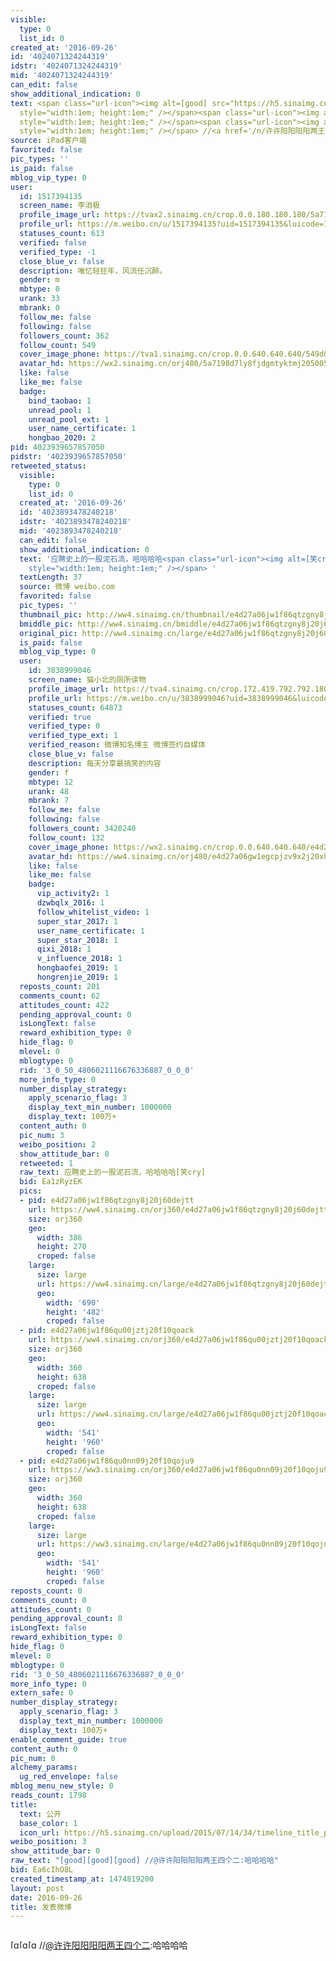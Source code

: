 ```yaml
---
visible:
  type: 0
  list_id: 0
created_at: '2016-09-26'
id: '4024071324244319'
idstr: '4024071324244319'
mid: '4024071324244319'
can_edit: false
show_additional_indication: 0
text: <span class="url-icon"><img alt=[good] src="https://h5.sinaimg.cn/m/emoticon/icon/others/h_good-0c51afc69c.png"
  style="width:1em; height:1em;" /></span><span class="url-icon"><img alt=[good] src="https://h5.sinaimg.cn/m/emoticon/icon/others/h_good-0c51afc69c.png"
  style="width:1em; height:1em;" /></span><span class="url-icon"><img alt=[good] src="https://h5.sinaimg.cn/m/emoticon/icon/others/h_good-0c51afc69c.png"
  style="width:1em; height:1em;" /></span> //<a href='/n/许许阳阳阳阳两王四个二'>@许许阳阳阳阳两王四个二</a>:哈哈哈哈
source: iPad客户端
favorited: false
pic_types: ''
is_paid: false
mblog_vip_type: 0
user:
  id: 1517394135
  screen_name: 李消极
  profile_image_url: https://tvax2.sinaimg.cn/crop.0.0.180.180.180/5a7198d7ly8fjdgmtyktmj20500500so.jpg?KID=imgbed,tva&Expires=1606399462&ssig=WMLT%2FkS%2FwJ
  profile_url: https://m.weibo.cn/u/1517394135?uid=1517394135&luicode=10000011&lfid=2304131517394135_-_WEIBO_SECOND_PROFILE_WEIBO
  statuses_count: 613
  verified: false
  verified_type: -1
  close_blue_v: false
  description: 唯忆轻狂年，风流任沉醉。
  gender: m
  mbtype: 0
  urank: 33
  mbrank: 0
  follow_me: false
  following: false
  followers_count: 362
  follow_count: 549
  cover_image_phone: https://tva1.sinaimg.cn/crop.0.0.640.640.640/549d0121tw1egm1kjly3jj20hs0hsq4f.jpg
  avatar_hd: https://wx2.sinaimg.cn/orj480/5a7198d7ly8fjdgmtyktmj20500500so.jpg
  like: false
  like_me: false
  badge:
    bind_taobao: 1
    unread_pool: 1
    unread_pool_ext: 1
    user_name_certificate: 1
    hongbao_2020: 2
pid: 4023939657857050
pidstr: '4023939657857050'
retweeted_status:
  visible:
    type: 0
    list_id: 0
  created_at: '2016-09-26'
  id: '4023893478240218'
  idstr: '4023893478240218'
  mid: '4023893478240218'
  can_edit: false
  show_additional_indication: 0
  text: '应聘史上的一股泥石流，哈哈哈哈<span class="url-icon"><img alt=[笑cry] src="https://h5.sinaimg.cn/m/emoticon/icon/default/d_xiaoku-f2bd11b506.png"
    style="width:1em; height:1em;" /></span> '
  textLength: 37
  source: 微博 weibo.com
  favorited: false
  pic_types: ''
  thumbnail_pic: http://ww4.sinaimg.cn/thumbnail/e4d27a06jw1f86qtzgny8j20j60dejtt.jpg
  bmiddle_pic: http://ww4.sinaimg.cn/bmiddle/e4d27a06jw1f86qtzgny8j20j60dejtt.jpg
  original_pic: http://ww4.sinaimg.cn/large/e4d27a06jw1f86qtzgny8j20j60dejtt.jpg
  is_paid: false
  mblog_vip_type: 0
  user:
    id: 3838999046
    screen_name: 猫小北的厕所读物
    profile_image_url: https://tva4.sinaimg.cn/crop.172.419.792.792.180/e4d27a06gw1egcpjzv9x2j20xh12f0v8.jpg?KID=imgbed,tva&Expires=1606399462&ssig=jrO8L%2FCILg
    profile_url: https://m.weibo.cn/u/3838999046?uid=3838999046&luicode=10000011&lfid=2304131517394135_-_WEIBO_SECOND_PROFILE_WEIBO
    statuses_count: 64873
    verified: true
    verified_type: 0
    verified_type_ext: 1
    verified_reason: 微博知名博主 微博签约自媒体
    close_blue_v: false
    description: 每天分享最搞笑的内容
    gender: f
    mbtype: 12
    urank: 48
    mbrank: 7
    follow_me: false
    following: false
    followers_count: 3420240
    follow_count: 132
    cover_image_phone: https://wx2.sinaimg.cn/crop.0.0.640.640.640/e4d27a06gy1fidu7x6htaj20yi0yiwfk.jpg
    avatar_hd: https://ww4.sinaimg.cn/orj480/e4d27a06gw1egcpjzv9x2j20xh12f0v8.jpg
    like: false
    like_me: false
    badge:
      vip_activity2: 1
      dzwbqlx_2016: 1
      follow_whitelist_video: 1
      super_star_2017: 1
      user_name_certificate: 1
      super_star_2018: 1
      qixi_2018: 1
      v_influence_2018: 1
      hongbaofei_2019: 1
      hongrenjie_2019: 1
  reposts_count: 201
  comments_count: 62
  attitudes_count: 422
  pending_approval_count: 0
  isLongText: false
  reward_exhibition_type: 0
  hide_flag: 0
  mlevel: 0
  mblogtype: 0
  rid: '3_0_50_4806021116676336887_0_0_0'
  more_info_type: 0
  number_display_strategy:
    apply_scenario_flag: 3
    display_text_min_number: 1000000
    display_text: 100万+
  content_auth: 0
  pic_num: 3
  weibo_position: 2
  show_attitude_bar: 0
  retweeted: 1
  raw_text: 应聘史上的一股泥石流，哈哈哈哈[笑cry] ​​​
  bid: Ea1zRyzEK
  pics:
  - pid: e4d27a06jw1f86qtzgny8j20j60dejtt
    url: https://ww4.sinaimg.cn/orj360/e4d27a06jw1f86qtzgny8j20j60dejtt.jpg
    size: orj360
    geo:
      width: 386
      height: 270
      croped: false
    large:
      size: large
      url: https://ww4.sinaimg.cn/large/e4d27a06jw1f86qtzgny8j20j60dejtt.jpg
      geo:
        width: '690'
        height: '482'
        croped: false
  - pid: e4d27a06jw1f86qu00jztj20f10qoack
    url: https://ww4.sinaimg.cn/orj360/e4d27a06jw1f86qu00jztj20f10qoack.jpg
    size: orj360
    geo:
      width: 360
      height: 638
      croped: false
    large:
      size: large
      url: https://ww4.sinaimg.cn/large/e4d27a06jw1f86qu00jztj20f10qoack.jpg
      geo:
        width: '541'
        height: '960'
        croped: false
  - pid: e4d27a06jw1f86qu0nn09j20f10qoju9
    url: https://ww3.sinaimg.cn/orj360/e4d27a06jw1f86qu0nn09j20f10qoju9.jpg
    size: orj360
    geo:
      width: 360
      height: 638
      croped: false
    large:
      size: large
      url: https://ww3.sinaimg.cn/large/e4d27a06jw1f86qu0nn09j20f10qoju9.jpg
      geo:
        width: '541'
        height: '960'
        croped: false
reposts_count: 0
comments_count: 0
attitudes_count: 0
pending_approval_count: 0
isLongText: false
reward_exhibition_type: 0
hide_flag: 0
mlevel: 0
mblogtype: 0
rid: '3_0_50_4806021116676336887_0_0_0'
more_info_type: 0
extern_safe: 0
number_display_strategy:
  apply_scenario_flag: 3
  display_text_min_number: 1000000
  display_text: 100万+
enable_comment_guide: true
content_auth: 0
pic_num: 0
alchemy_params:
  ug_red_envelope: false
mblog_menu_new_style: 0
reads_count: 1798
title:
  text: 公开
  base_color: 1
  icon_url: https://h5.sinaimg.cn/upload/2015/07/14/34/timeline_title_public_default.png
weibo_position: 3
show_attitude_bar: 0
raw_text: "[good][good][good] //@许许阳阳阳阳两王四个二:哈哈哈哈"
bid: Ea6cIhO8L
created_timestamp_at: 1474819200
layout: post
date: 2016-09-26
title: 发表微博
---
```


![]()

<span class="url-icon"><img alt=[good] src="https://h5.sinaimg.cn/m/emoticon/icon/others/h_good-0c51afc69c.png" style="width:1em; height:1em;" /></span><span class="url-icon"><img alt=[good] src="https://h5.sinaimg.cn/m/emoticon/icon/others/h_good-0c51afc69c.png" style="width:1em; height:1em;" /></span><span class="url-icon"><img alt=[good] src="https://h5.sinaimg.cn/m/emoticon/icon/others/h_good-0c51afc69c.png" style="width:1em; height:1em;" /></span> //<a href='/n/许许阳阳阳阳两王四个二'>@许许阳阳阳阳两王四个二</a>:哈哈哈哈

